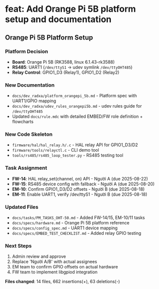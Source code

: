 # feat: Add Orange Pi 5B platform setup and documentation

## Orange Pi 5B Platform Setup

### Platform Decision
- **Board**: Orange Pi 5B (RK3588, linux 6.1.43-rk3588)
- **RS485**: UART1 (`/dev/ttyS1` → udev symlink `/dev/ttyOHT485`)
- **Relay Control**: GPIO1_D3 (Relay1), GPIO1_D2 (Relay2)

### New Documentation
- `docs/dev_radxa/platform_orangepi_5b.md` - Platform spec with UART1/GPIO mapping
- `docs/dev_radxa/udev_rules_orangepi5b.md` - udev rules guide for `/dev/ttyOHT485`
- Updated `docs/rule.mdc` with detailed EMBED/FW role definition + flowcharts

### New Code Skeleton
- `firmware/hal/hal_relay.h/.c` - HAL relay API for GPIO1_D3/D2
- `firmware/tools/relayctl.c` - CLI demo tool
- `tools/rs485/rs485_loop_tester.py` - RS485 testing tool

### Task Assignment
- **FW-14**: HAL relay_set(channel, on) API - Người A (due 2025-08-22)
- **FW-15**: RS485 device config with fallback - Người A (due 2025-08-20)  
- **EM-10**: Confirm GPIO1_D3/D2 offsets - Người B (due 2025-08-18)
- **EM-11**: Enable UART1, verify /dev/ttyS1 - Người B (due 2025-08-18)

### Updated Files
- `docs/tasks/PM_TASKS_OHT-50.md` - Added FW-14/15, EM-10/11 tasks
- `docs/specs/hardware.md` - Orange Pi 5B platform reference
- `docs/specs/config_spec.md` - UART1 device mapping
- `docs/specs/EMBED_TEST_CHECKLIST.md` - Added relay GPIO testing

### Next Steps
1. Admin review and approve
2. Replace 'Người A/B' with actual assignees
3. EM team to confirm GPIO offsets on actual hardware
4. FW team to implement libgpiod integration

**Files changed**: 14 files, 662 insertions(+), 63 deletions(-)
